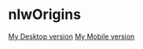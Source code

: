 # nlwOrigins
[My Desktop version](https://github.com/albertohf/nlwOrigins/blob/master/screencapture-127-0-0-1-5500-2021-09-22-13_46_44.png)
[My Mobile version](https://github.com/albertohf/nlwOrigins/blob/master/screencapture-127-0-0-1-5500-2021-09-22-13_46_44.png)
